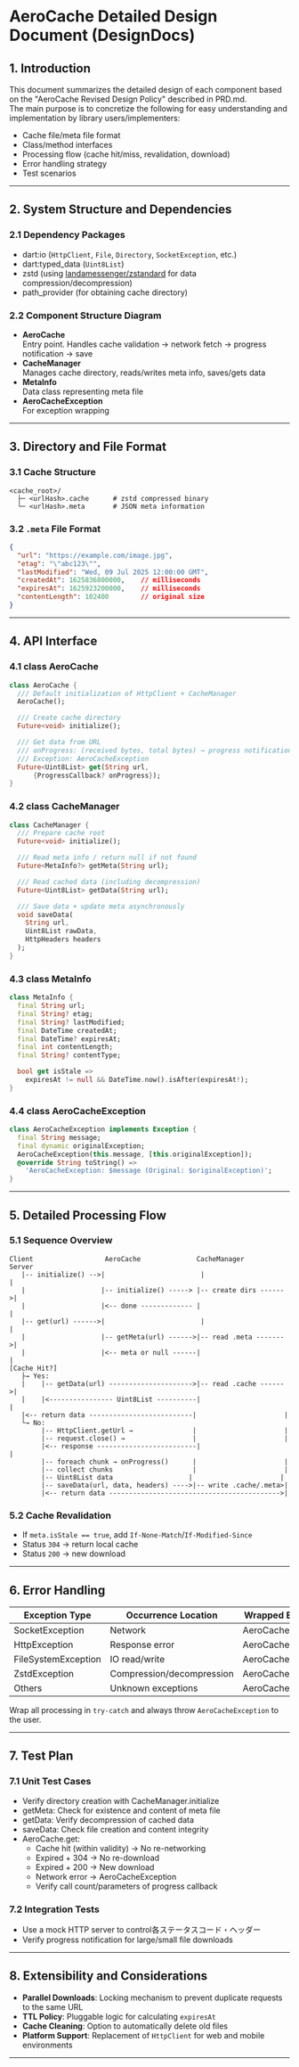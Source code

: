 # AeroCache Detailed Design Document (DesignDocs)

## 1. Introduction
This document summarizes the detailed design of each component based on the "AeroCache Revised Design Policy" described in PRD.md.  
The main purpose is to concretize the following for easy understanding and implementation by library users/implementers:
- Cache file/meta file format
- Class/method interfaces
- Processing flow (cache hit/miss, revalidation, download)
- Error handling strategy
- Test scenarios

---

## 2. System Structure and Dependencies

### 2.1 Dependency Packages
- dart:io (`HttpClient`, `File`, `Directory`, `SocketException`, etc.)
- dart:typed_data (`Uint8List`)
- zstd (using [landamessenger/zstandard](https://github.com/landamessenger/zstandard) for data compression/decompression)
- path_provider (for obtaining cache directory)

### 2.2 Component Structure Diagram
- **AeroCache**  
  Entry point. Handles cache validation → network fetch → progress notification → save
- **CacheManager**  
  Manages cache directory, reads/writes meta info, saves/gets data
- **MetaInfo**  
  Data class representing meta file
- **AeroCacheException**  
  For exception wrapping

---

## 3. Directory and File Format

### 3.1 Cache Structure
```
<cache_root>/
  ├─ <urlHash>.cache      # zstd compressed binary
  └─ <urlHash>.meta       # JSON meta information
```

### 3.2 `.meta` File Format
```json
{
  "url": "https://example.com/image.jpg",
  "etag": "\"abc123\"",
  "lastModified": "Wed, 09 Jul 2025 12:00:00 GMT",
  "createdAt": 1625836800000,    // milliseconds
  "expiresAt": 1625923200000,    // milliseconds
  "contentLength": 102400        // original size
}
```

---

## 4. API Interface

### 4.1 class AeroCache

```dart
class AeroCache {
  /// Default initialization of HttpClient + CacheManager
  AeroCache();

  /// Create cache directory
  Future<void> initialize();

  /// Get data from URL
  /// onProgress: (received bytes, total bytes) → progress notification
  /// Exception: AeroCacheException
  Future<Uint8List> get(String url,
      {ProgressCallback? onProgress});
}
```

### 4.2 class CacheManager

```dart
class CacheManager {
  /// Prepare cache root
  Future<void> initialize();

  /// Read meta info / return null if not found
  Future<MetaInfo?> getMeta(String url);

  /// Read cached data (including decompression)
  Future<Uint8List> getData(String url);

  /// Save data + update meta asynchronously
  void saveData(
    String url,
    Uint8List rawData,
    HttpHeaders headers
  );
}
```

### 4.3 class MetaInfo

```dart
class MetaInfo {
  final String url;
  final String? etag;
  final String? lastModified;
  final DateTime createdAt;
  final DateTime? expiresAt;
  final int contentLength;
  final String? contentType;

  bool get isStale =>
    expiresAt != null && DateTime.now().isAfter(expiresAt!);
}
```

### 4.4 class AeroCacheException

```dart
class AeroCacheException implements Exception {
  final String message;
  final dynamic originalException;
  AeroCacheException(this.message, [this.originalException]);
  @override String toString() =>
    'AeroCacheException: $message (Original: $originalException)';
}
```

---

## 5. Detailed Processing Flow

### 5.1 Sequence Overview

```text
Client                  AeroCache              CacheManager            Server
   |-- initialize() -->|                        |                      |
   |                   |-- initialize() -----> |-- create dirs ------>|
   |                   |<-- done ------------- |                      |
   |-- get(url) ------>|                        |                      |
   |                   |-- getMeta(url) ------>|-- read .meta ------->|
   |                   |<-- meta or null ------|                      |
[Cache Hit?]
   ├→ Yes:
   |    |-- getData(url) --------------------->|-- read .cache ------>|
   |    |<---------------- Uint8List ----------|                      |
   |<-- return data --------------------------|                      |
   └→ No:
        |-- HttpClient.getUrl →               |                      |
        |-- request.close() →                 |                      |
        |<-- response -------------------------|                      |
        |-- foreach chunk → onProgress()      |                      |
        |-- collect chunks                    |                      |
        |-- Uint8List data                   |                      |
        |-- saveData(url, data, headers) ---->|-- write .cache/.meta>|
        |<-- return data ------------------------------------------->|
```

### 5.2 Cache Revalidation
- If `meta.isStale == true`, add `If-None-Match`/`If-Modified-Since`
- Status `304` → return local cache
- Status `200` → new download

---

## 6. Error Handling

| Exception Type         | Occurrence Location      | Wrapped Exception      |
|-----------------------|-------------------------|-----------------------|
| SocketException       | Network                 | AeroCacheException    |
| HttpException         | Response error          | AeroCacheException    |
| FileSystemException   | IO read/write           | AeroCacheException    |
| ZstdException         | Compression/decompression| AeroCacheException    |
| Others                | Unknown exceptions      | AeroCacheException    |

Wrap all processing in `try-catch` and always throw `AeroCacheException` to the user.

---

## 7. Test Plan

### 7.1 Unit Test Cases
- Verify directory creation with CacheManager.initialize
- getMeta: Check for existence and content of meta file
- getData: Verify decompression of cached data
- saveData: Check file creation and content integrity
- AeroCache.get:
  - Cache hit (within validity) → No re-networking
  - Expired + 304 → No re-download
  - Expired + 200 → New download
  - Network error → AeroCacheException
  - Verify call count/parameters of progress callback

### 7.2 Integration Tests
- Use a mock HTTP server to control各ステータスコード・ヘッダー
- Verify progress notification for large/small file downloads

---

## 8. Extensibility and Considerations
- **Parallel Downloads**: Locking mechanism to prevent duplicate requests to the same URL
- **TTL Policy**: Pluggable logic for calculating `expiresAt`
- **Cache Cleaning**: Option to automatically delete old files
- **Platform Support**: Replacement of `HttpClient` for web and mobile environments

---
